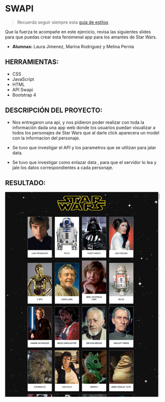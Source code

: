 # **SWAPI**

> Recuerda seguir siempre esta [guía de estilos](https://github.com/Laboratoria/js-style-guide/)

Que la fuerza te acompañe en este ejercicio, revisa las siguientes slides para que puedas crear esta fenómenal app para los amantes de Star Wars.

* **Alumnas:** Laura Jimenez, Marina Rodriguez y Melina Pernia

## **HERRAMIENTAS:**  

* CSS
* JavaScript
* HTML
* API Swapi
* Bootstrap 4

## **DESCRIPCIÓN DEL PROYECTO:**
- Nos entregaron una api, y nos pidieron poder realizar con toda la información dada una app web donde los usuarios puedan visualizar a todos los personajes de Star Wars que al darle click aparecera un model con la informacion del personaje.

- Se tuvo que investigar el API y los parametros que se utilizan para jalar data.

- Se tuvo que investigar como enlazar data , para que el servidor lo lea y jale los datos correspondientes a cada personaje.


## **RESULTADO:**

![Resultado](public/assets/docs/resultado.png)

